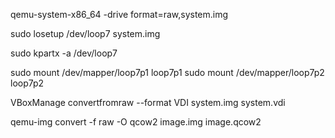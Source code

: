 qemu-system-x86_64 -drive format=raw,system.img 


sudo losetup /dev/loop7 system.img

sudo kpartx -a /dev/loop7

sudo mount /dev/mapper/loop7p1 loop7p1
sudo mount /dev/mapper/loop7p2 loop7p2


VBoxManage convertfromraw --format VDI  system.img system.vdi


qemu-img convert -f raw -O qcow2 image.img image.qcow2